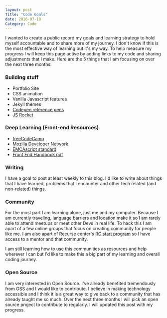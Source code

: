 ```yaml
---
layout: post
Title: "Code Goals"
date: 2016-07-18
Category: Code
---
```


I wanted to create a public record my goals and learning strategy to hold myself accountable and to share more of my journey. I don't know if this is the most effective way of learning but it's my way. To help measure my progress I will keep this page active by adding links to my code and sharing adjustments that I make. Here are the 5 things that I am focusing on over the next three months: 

### Building stuff

* Portfolio Site 
* CSS animation 
* Vanilla Javascript features
* Jekyll themes  
* [Codepen reference pens](http://codepen.io/collection/XRRQzY/)
* [JS Rocket](https://tanham21.github.io/js-rocket/rocket.html)

### Deep Learning (Front-end Resources)

* [freeCodeCamp](https://www.freecodecamp.com/tanham21)
* [Mozilla Developer Network](https://developer.mozilla.org/en-US/) 
* [EMCAscript standard](http://www.ecmascript.org/docs.php)
* [Front End Handbook pdf](https://www.gitbook.com/book/frontendmasters/front-end-handbook/details)


### Writing 

I have a goal to post at least weekly to this blog. I'd like to write about things that I have learned, problems that I encounter and other tech related (and non-related) things. 

### Community 

For the most part I am learning alone, just me and my computer. Because I am currently traveling, language barriers and location make it so I am rarely able to attend meetups or meet other Devs in real life. To hack this I am apart of a few online groups that focus on creating community for people like me. I am also apart of Recurse center's [RC start program](https://www.recurse.com/blog/99-free-one-on-one-mentorship-for-new-programmers) so I have access to a mentor and that community. 

I am still learning how to use this communities as resources and help wherever I can but I'd like to make this a big part of my learning and overall coding journey.  

### Open Source 

I am very interested in Open Source. I've already benefited tremendously from OSS and I would like to contribute. I believe in making technology accessible and I think it is a great way to give back to a community that has already taught me so much. Over the next three months I will pick an open source project to contribute to regularly. I will updated this post with my progress. 